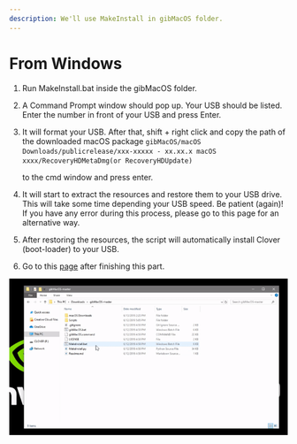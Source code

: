 ```yaml
---
description: We'll use MakeInstall in gibMacOS folder.
---
```


# From Windows

1. Run MakeInstall.bat inside the gibMacOS folder.
2. A Command Prompt window should pop up. Your USB should be listed. Enter the number in front of your USB and press Enter.
3. It will format your USB. After that, shift + right click and copy the path of the downloaded macOS package `gibMacOS/macOS Downloads/publicrelease/xxx-xxxxx - xx.xx.x macOS xxxx/RecoveryHDMetaDmg(or RecoveryHDUpdate)`

    to the cmd window and press enter.

4. It will start to extract the resources and restore them to your USB drive. This will take some time depending your USB speed. Be patient \(again\)! If you have any error during this process, please go to this page for an alternative way.
5. After restoring the resources, the script will automatically install Clover \(boot-loader\) to your USB.
6. Go to this [page](../../clover-installtion/usb-clover/usb-clover-win.md) after finishing this part.

![](../../.gitbook/assets/ezgif-4-8fa1279bb84c.gif)



